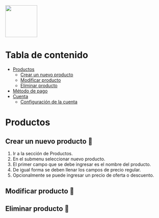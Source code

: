 <img src="https://tushopcr.ml/wp-content/uploads/2021/01/cropped-Logo-1.png" width="100" height="100">

# Tabla de contenido

- <a href=#productos>Productos</a>
  - <a href=#nuevo_producto>Crear un nuevo producto</a>
  - <a href=#modificar_producto>Modificar producto</a>
  - <a href=#eliminar_producto>Eliminar producto</a>
- <a href=#metodos_de_pago>Método de pago</a>
- <a href=#cuenta>Cuenta</a>
  - <a href=#configuracion_cuenta>Configuración de la cuenta</a>

# Productos <a name = "productos"></a>
## Crear un nuevo producto 🛒 <a name = "nuevo_producto"></a>
1. Ir a la sección de Productos.
2. En el submenu seleccionar nuevo producto.
3. El primer campo que se debe ingresar es el nombre del producto.
4. De igual forma se deben llenar los campos de precio regular.
5. Opcionalmente se puede ingresar un precio de oferta o descuento.

## Modificar producto 🛒 <a name = "modificar_producto"></a>

## Eliminar producto 🛒 <a name = "eliminar_producto"></a>
